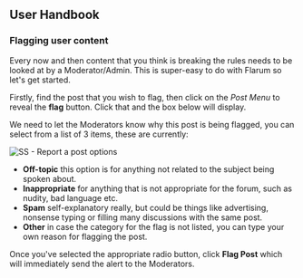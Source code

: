 ## User Handbook
### Flagging user content

Every now and then content that you think is breaking the rules needs to be looked at by a Moderator/Admin. This is super-easy to do with Flarum so let's get started.

Firstly, find the post that you wish to flag, then click on the _Post Menu_ to reveal the **flag** button. Click that and the box below will display.

We need to let the Moderators know why this post is being flagged, you can select from a list of 3 items, these are currently:

![SS - Report a post options](http://i.imgur.com/FOWYKBx.png)

- **Off-topic** this option is for anything not related to the subject being spoken about.
- **Inappropriate** for anything that is not appropriate for the forum, such as nudity, bad language etc.
- **Spam** self-explanatory really, but could be things like advertising, nonsense typing or filling many discussions with the same post.
- **Other** in case the category for the flag is not listed, you can type your own reason for flagging the post. 

Once you've selected the appropriate radio button, click **Flag Post** which will immediately send the alert to the Moderators.
